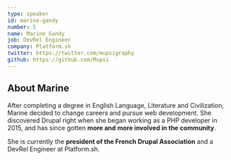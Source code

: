 ```yaml
---
type: speaker
id: marine-gandy
number: 5
name: Marine Gandy
job: DevRel Engineer
company: Platform.sh
twitter: https://twitter.com/mupsigraphy
github: https://github.com/Mupsi
---
```


## About Marine

After completing a degree in English Language, Literature and Civilization, Marine decided to change careers and pursue web development. She discovered Drupal right when she began working as a PHP developer in 2015, and has since gotten **more and more involved in the community**.

She is currently the **president of the French Drupal Association** and a DevRel Engineer at Platform.sh.